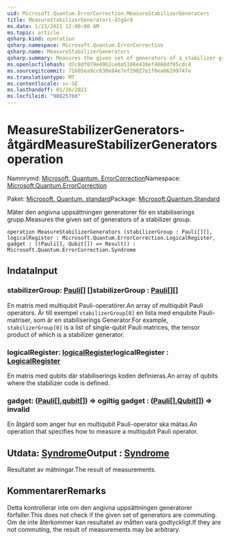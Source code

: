 ```yaml
---
uid: Microsoft.Quantum.ErrorCorrection.MeasureStabilizerGenerators
title: MeasureStabilizerGenerators-åtgärd
ms.date: 1/23/2021 12:00:00 AM
ms.topic: article
qsharp.kind: operation
qsharp.namespace: Microsoft.Quantum.ErrorCorrection
qsharp.name: MeasureStabilizerGenerators
qsharp.summary: Measures the given set of generators of a stabilizer group.
ms.openlocfilehash: d7c8df079e49b2ce0a5106e430ef4060df85cdc4
ms.sourcegitcommit: 71605ea9cc630e84e7ef29027e1f0ea06299747e
ms.translationtype: MT
ms.contentlocale: sv-SE
ms.lasthandoff: 01/26/2021
ms.locfileid: "98825760"
---
```

# <a name="measurestabilizergenerators-operation"></a><span data-ttu-id="64854-102">MeasureStabilizerGenerators-åtgärd</span><span class="sxs-lookup"><span data-stu-id="64854-102">MeasureStabilizerGenerators operation</span></span>

<span data-ttu-id="64854-103">Namnrymd: [Microsoft. Quantum. ErrorCorrection](xref:Microsoft.Quantum.ErrorCorrection)</span><span class="sxs-lookup"><span data-stu-id="64854-103">Namespace: [Microsoft.Quantum.ErrorCorrection](xref:Microsoft.Quantum.ErrorCorrection)</span></span>

<span data-ttu-id="64854-104">Paket: [Microsoft. Quantum. standard](https://nuget.org/packages/Microsoft.Quantum.Standard)</span><span class="sxs-lookup"><span data-stu-id="64854-104">Package: [Microsoft.Quantum.Standard](https://nuget.org/packages/Microsoft.Quantum.Standard)</span></span>


<span data-ttu-id="64854-105">Mäter den angivna uppsättningen generatorer för en stabiliserings grupp.</span><span class="sxs-lookup"><span data-stu-id="64854-105">Measures the given set of generators of a stabilizer group.</span></span>

```qsharp
operation MeasureStabilizerGenerators (stabilizerGroup : Pauli[][], logicalRegister : Microsoft.Quantum.ErrorCorrection.LogicalRegister, gadget : ((Pauli[], Qubit[]) => Result)) : Microsoft.Quantum.ErrorCorrection.Syndrome
```


## <a name="input"></a><span data-ttu-id="64854-106">Indata</span><span class="sxs-lookup"><span data-stu-id="64854-106">Input</span></span>

### <a name="stabilizergroup--pauli"></a><span data-ttu-id="64854-107">stabilizerGroup: [Pauli](xref:microsoft.quantum.lang-ref.pauli)[] []</span><span class="sxs-lookup"><span data-stu-id="64854-107">stabilizerGroup : [Pauli](xref:microsoft.quantum.lang-ref.pauli)[][]</span></span>

<span data-ttu-id="64854-108">En matris med multiqubit Pauli-operatörer.</span><span class="sxs-lookup"><span data-stu-id="64854-108">An array of multiqubit Pauli operators.</span></span>
<span data-ttu-id="64854-109">Är till exempel `stabilizerGroup[0]` en lista med enqubite Pauli-matriser, som är en stabiliserings Generator.</span><span class="sxs-lookup"><span data-stu-id="64854-109">For example, `stabilizerGroup[0]` is a list of single-qubit Pauli matrices, the tensor product of which is a stabilizer generator.</span></span>


### <a name="logicalregister--logicalregister"></a><span data-ttu-id="64854-110">logicalRegister: [logicalRegister](xref:Microsoft.Quantum.ErrorCorrection.LogicalRegister)</span><span class="sxs-lookup"><span data-stu-id="64854-110">logicalRegister : [LogicalRegister](xref:Microsoft.Quantum.ErrorCorrection.LogicalRegister)</span></span>

<span data-ttu-id="64854-111">En matris med qubits där stabiliserings koden definieras.</span><span class="sxs-lookup"><span data-stu-id="64854-111">An array of qubits where the stabilizer code is defined.</span></span>


### <a name="gadget--pauliqubit--__invalidresult__"></a><span data-ttu-id="64854-112">gadget: ([Pauli](xref:microsoft.quantum.lang-ref.pauli)[],[qubit](xref:microsoft.quantum.lang-ref.qubit)[]) => __ogiltig <Result>__</span><span class="sxs-lookup"><span data-stu-id="64854-112">gadget : ([Pauli](xref:microsoft.quantum.lang-ref.pauli)[],[Qubit](xref:microsoft.quantum.lang-ref.qubit)[]) => __invalid<Result>__</span></span> 

<span data-ttu-id="64854-113">En åtgärd som anger hur en multiqubit Pauli-operator ska mätas.</span><span class="sxs-lookup"><span data-stu-id="64854-113">An operation that specifies how to measure a multiqubit Pauli operator.</span></span>



## <a name="output--syndrome"></a><span data-ttu-id="64854-114">Utdata: [Syndrome](xref:Microsoft.Quantum.ErrorCorrection.Syndrome)</span><span class="sxs-lookup"><span data-stu-id="64854-114">Output : [Syndrome](xref:Microsoft.Quantum.ErrorCorrection.Syndrome)</span></span>

<span data-ttu-id="64854-115">Resultatet av mätningar.</span><span class="sxs-lookup"><span data-stu-id="64854-115">The result of measurements.</span></span>

## <a name="remarks"></a><span data-ttu-id="64854-116">Kommentarer</span><span class="sxs-lookup"><span data-stu-id="64854-116">Remarks</span></span>

<span data-ttu-id="64854-117">Detta kontrollerar inte om den angivna uppsättningen generatorer förfaller.</span><span class="sxs-lookup"><span data-stu-id="64854-117">This does not check if the given set of generators are commuting.</span></span>
<span data-ttu-id="64854-118">Om de inte återkommer kan resultatet av måtten vara godtyckligt.</span><span class="sxs-lookup"><span data-stu-id="64854-118">If they are not commuting, the result of measurements may be arbitrary.</span></span>